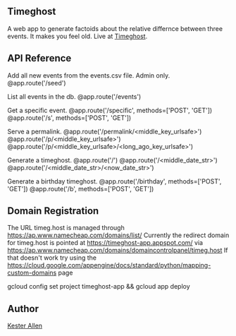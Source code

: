 ## Timeghost

A web app to generate factoids about the relative differnce between three events.
It makes you feel old. Live at [Timeghost](http://timeg.host).

## API Reference


Add all new events from the events.csv file. Admin only.
@app.route('/seed')

List all events in the db.
@app.route('/events')

Get a specific event.
@app.route('/specific', methods=['POST', 'GET'])
@app.route('/s', methods=['POST', 'GET'])

Serve a permalink.
@app.route('/permalink/<middle_key_urlsafe>')
@app.route('/p/<middle_key_urlsafe>')
@app.route('/p/<middle_key_urlsafe>/<long_ago_key_urlsafe>')

Generate a timeghost.
@app.route('/')
@app.route('/<middle_date_str>')
@app.route('/<middle_date_str>/<now_date_str>')

Generate a birthday timeghost.
@app.route('/birthday', methods=['POST', 'GET'])
@app.route('/b', methods=['POST', 'GET'])

## Domain Registration

The URL timeg.host is managed through https://ap.www.namecheap.com/domains/list/ 
Currently the redirect domain for timeg.host is pointed at https://timeghost-app.appspot.com/ via https://ap.www.namecheap.com/domains/domaincontrolpanel/timeg.host
If that doesn't work try using the https://cloud.google.com/appengine/docs/standard/python/mapping-custom-domains page

gcloud config set project timeghost-app && gcloud app deploy

## Author
[Kester Allen](http://twitter.com/@kesterallen)
